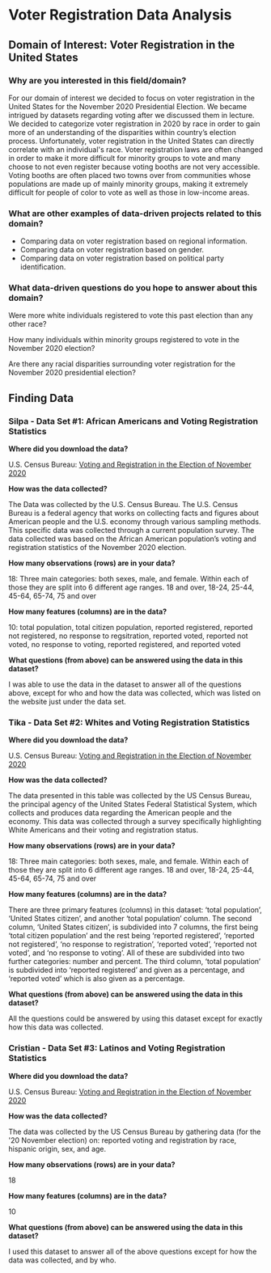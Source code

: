 # Voter Registration Data Analysis

## Domain of Interest: Voter Registration in the United States 

### Why are you interested in this field/domain? 
For our domain of interest we decided to focus on voter registration in the United States for the November 2020 Presidential Election. We became intrigued by datasets regarding voting after we discussed them in lecture. We decided to categorize voter registration in 2020 by race in order to gain more of an understanding of the disparities within country’s election process. Unfortunately, voter registration in the United States can directly correlate with an individual's race. Voter registration laws are often changed in order to make it more difficult for minority groups to vote and many choose to not even register because voting booths are not very accessible. Voting booths are often placed two towns over from communities whose populations are made up of mainly minority groups, making it extremely difficult for people of color to vote as well as those in low-income areas.

### What are other examples of data-driven projects related to this domain?

- Comparing data on voter registration based on regional information.
- Comparing data on voter registration based on gender.
- Comparing data on voter registration based on political party identification.


### What data-driven questions do you hope to answer about this domain? 

Were more white individuals registered to vote this past election than any other race? 

How many individuals within minority groups registered to vote in the November 2020 election?

Are there any racial disparities surrounding voter registration for the November 2020 presidential election? 

## Finding Data

### Silpa - Data Set #1: African Americans and Voting Registration Statistics

**Where did you download the data?** 

U.S. Census Bureau: [Voting and Registration in the Election of November 2020](https://www.census.gov/data/tables/time-series/demo/voting-and-registration/p20-585.html)

**How was the data collected?** 

The Data was collected by the  U.S. Census Bureau. The U.S. Census Bureau is a federal agency that works on collecting facts and figures about American people and the U.S. economy through various sampling methods. This specific data was collected through a current population survey. The data collected was based on the African American population’s voting and registration statistics of the November 2020 election.

**How many observations (rows) are in your data?** 

18: Three main categories: both sexes, male, and female. Within each of those they are split into 6 different age ranges. 18 and over, 18-24, 25-44, 45-64, 65-74, 75 and over

**How many features (columns) are in the data?**

10: total population, total citizen population, reported registered, reported not registered, no response to regsitration, reported voted, reported not voted, no response to voting, reported registered, and reported voted

**What questions (from above) can be answered using the data in this dataset?**

I was able to use the data in the dataset to answer all of the questions above, except for who and how the data was collected, which was listed on the website just under the data set. 

### Tika - Data Set #2: Whites and Voting Registration Statistics

**Where did you download the data?**

U.S. Census Bureau: [Voting and Registration in the Election of November 2020](https://www.census.gov/data/tables/time-series/demo/voting-and-registration/p20-585.html)

**How was the data collected?**

The data presented in this table was collected by the US Census Bureau, the principal agency of the United States Federal Statistical System, which collects and produces data regarding the American people and the economy. This data was collected through a survey specifically highlighting White Americans and their voting and registration status.

**How many observations (rows) are in your data?** 

18: Three main categories: both sexes, male, and female. Within each of those they are split into 6 different age ranges. 18 and over, 18-24, 25-44, 45-64, 65-74, 75 and over

**How many features (columns) are in the data?**

There are three primary features (columns) in this dataset: ‘total population’, ‘United States citizen’, and another ‘total population’ column. The second column, ‘United States citizen’, is subdivided into 7 columns, the first being ‘total citizen population’ and the rest being ‘reported registered’, ‘reported not registered’, ‘no response to registration’, ‘reported voted’, ‘reported not voted’, and ‘no response to voting’. All of these are subdivided into two further categories: number and percent. The third column, ‘total population’ is subdivided into ‘reported registered’ and given as a percentage, and ‘reported voted’ which is also given as a percentage. 


**What questions (from above) can be answered using the data in this dataset?**

All the questions could be answered by using this dataset except for exactly how this data was collected.



### Cristian - Data Set #3: Latinos and Voting Registration Statistics

**Where did you download the data?**

U.S. Census Bureau: [Voting and Registration in the Election of November 2020](https://www.census.gov/data/tables/time-series/demo/voting-and-registration/p20-585.html)

**How was the data collected?**

The data was collected by the US Census Bureau by gathering data (for the '20 November election) on: reported voting and registration by race, hispanic origin, sex, and age.

**How many observations (rows) are in your data?** 

18

**How many features (columns) are in the data?**
 
 10

**What questions (from above) can be answered using the data in this dataset?**

I used this dataset to answer all of the above questions except for how the data was collected, and by who.






